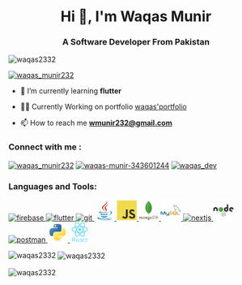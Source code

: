 <h1 align="center">Hi 👋, I'm Waqas Munir </h1>
<h3 align="center">A Software Developer From Pakistan</h3>

<p align="left"> <img src="https://komarev.com/ghpvc/?username=waqas2332&label=Profile%20views&color=0e75b6&style=flat" alt="waqas2332" /> </p>


<p align="left"> <a href="https://twitter.com/waqas_munir232" target="blank"><img src="https://img.shields.io/twitter/follow/waqas_munir232?logo=twitter&style=for-the-badge" alt="waqas_munir232" /></a> </p>

- 🌱 I’m currently learning **flutter**

- 👨‍💻 Currently Working on portfolio [waqas'portfolio](https://my-portfolio-henna-eta.vercel.app/)

- 📫 How to reach me **wmunir232@gmail.com**

<h3 align="left">Connect with me :  </h3>
<p align="left">
<a href="https://twitter.com/waqas_munir232" target="blank"><img align="center" src="https://raw.githubusercontent.com/rahuldkjain/github-profile-readme-generator/master/src/images/icons/Social/twitter.svg" alt="waqas_munir232" height="30" width="40" /></a>
<a href="https://linkedin.com/in/waqas-munir-343601244" target="blank"><img align="center" src="https://raw.githubusercontent.com/rahuldkjain/github-profile-readme-generator/master/src/images/icons/Social/linked-in-alt.svg" alt="waqas-munir-343601244" height="30" width="40" /></a>
<a href="https://www.leetcode.com/waqas_dev" target="blank"><img align="center" src="https://raw.githubusercontent.com/rahuldkjain/github-profile-readme-generator/master/src/images/icons/Social/leet-code.svg" alt="waqas_dev" height="30" width="40" /></a>
</p>

<h3 align="left">Languages and Tools:</h3>
<p align="left"> <a href="https://firebase.google.com/" target="_blank" rel="noreferrer"> <img src="https://www.vectorlogo.zone/logos/firebase/firebase-icon.svg" alt="firebase" width="40" height="40"/> </a> <a href="https://flutter.dev" target="_blank" rel="noreferrer"> <img src="https://www.vectorlogo.zone/logos/flutterio/flutterio-icon.svg" alt="flutter" width="40" height="40"/> </a> <a href="https://git-scm.com/" target="_blank" rel="noreferrer"> <img src="https://www.vectorlogo.zone/logos/git-scm/git-scm-icon.svg" alt="git" width="40" height="40"/> </a> <a href="https://www.java.com" target="_blank" rel="noreferrer"> <img src="https://raw.githubusercontent.com/devicons/devicon/master/icons/java/java-original.svg" alt="java" width="40" height="40"/> </a> <a href="https://developer.mozilla.org/en-US/docs/Web/JavaScript" target="_blank" rel="noreferrer"> <img src="https://raw.githubusercontent.com/devicons/devicon/master/icons/javascript/javascript-original.svg" alt="javascript" width="40" height="40"/> </a> <a href="https://www.mongodb.com/" target="_blank" rel="noreferrer"> <img src="https://raw.githubusercontent.com/devicons/devicon/master/icons/mongodb/mongodb-original-wordmark.svg" alt="mongodb" width="40" height="40"/> </a> <a href="https://www.mysql.com/" target="_blank" rel="noreferrer"> <img src="https://raw.githubusercontent.com/devicons/devicon/master/icons/mysql/mysql-original-wordmark.svg" alt="mysql" width="40" height="40"/> </a> <a href="https://nextjs.org/" target="_blank" rel="noreferrer"> <img src="https://cdn.worldvectorlogo.com/logos/nextjs-2.svg" alt="nextjs" width="40" height="40"/> </a> <a href="https://nodejs.org" target="_blank" rel="noreferrer"> <img src="https://raw.githubusercontent.com/devicons/devicon/master/icons/nodejs/nodejs-original-wordmark.svg" alt="nodejs" width="40" height="40"/> </a> <a href="https://postman.com" target="_blank" rel="noreferrer"> <img src="https://www.vectorlogo.zone/logos/getpostman/getpostman-icon.svg" alt="postman" width="40" height="40"/> </a> <a href="https://www.python.org" target="_blank" rel="noreferrer"> <img src="https://raw.githubusercontent.com/devicons/devicon/master/icons/python/python-original.svg" alt="python" width="40" height="40"/> </a> <a href="https://reactjs.org/" target="_blank" rel="noreferrer"> <img src="https://raw.githubusercontent.com/devicons/devicon/master/icons/react/react-original-wordmark.svg" alt="react" width="40" height="40"/> </a> </p>

<p><img align="left" src="https://github-readme-stats.vercel.app/api/top-langs?username=waqas2332&show_icons=true&locale=en&layout=compact" alt="waqas2332" /></p>

<p>&nbsp;<img align="center" src="https://github-readme-stats.vercel.app/api?username=waqas2332&show_icons=true&locale=en" alt="waqas2332" /></p>

<p><img align="center" src="https://github-readme-streak-stats.herokuapp.com/?user=waqas2332&" alt="waqas2332" /></p>
